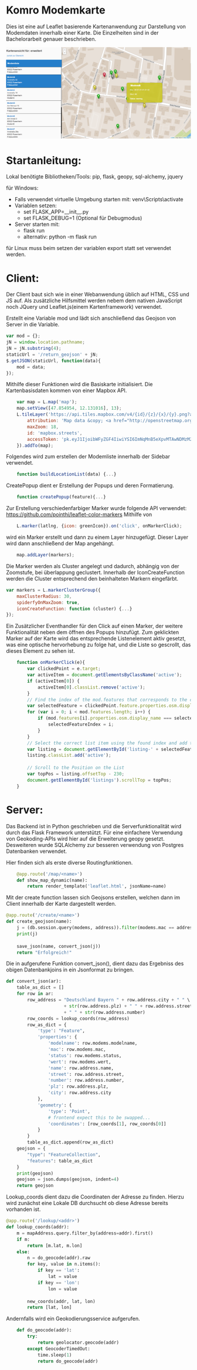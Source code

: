 # Komro Modemkarte

Dies ist eine auf Leaflet basierende Kartenanwendung zur Darstellung von Modemdaten innerhalb einer Karte.
Die Einzelheiten sind in der Bachelorarbeit genauer beschrieben.

![Komplettansicht über die Modems](https://github.com/madax8/BA/blob/master/static/Komplettansicht_12.12.2017.PNG)


# Startanleitung:
Lokal benötigte Bibliotheken/Tools: pip, flask, geopy, sql-alchemy, jquery

für Windows:
* Falls verwendet virtuelle Umgebung starten mit: venv\Scripts\activate
* Variablen setzen: 
    * set FLASK_APP=\_\_init\_\_.py
    * set FLASK_DEBUG=1             (Optional für Debugmodus)
* Server starten mit: 
    * flask run
    * alternativ: python -m flask run

für Linux muss beim setzen der variablen export statt set verwendet werden.

# Client:

Der Client baut sich wie in einer Webanwendung üblich auf HTML, CSS und JS auf. Als zusätzliche Hilfsmittel werden nebem dem nativen JavaScript noch JQuery und Leaflet.js(einem Kartenframework) verwendet.

 
Erstellt eine Variable mod und lädt sich anschließend das Geojson von Server in die Variable.

```javascript
var mod = {};
jN = window.location.pathname;
jN = jN.substring(4);
staticUrl = '/return_geojson' + jN;
$.getJSON(staticUrl, function(data){
    mod = data;
});
```
 
Mithilfe dieser Funktionen wird die Basiskarte initialisiert. Die Kartenbasisdaten kommen von einer Mapbox API. 
```javascript
    var map = L.map('map');
    map.setView([47.854954, 12.131016], 13);
    L.tileLayer('https://api.tiles.mapbox.com/v4/{id}/{z}/{x}/{y}.png?access_token={accessToken}',{
        attribution: 'Map data &copy; <a href="http://openstreetmap.org">OSM</a>, <a href="http://mapbox.com">Mapbox</a>',
        maxZoom: 18,
        id: 'mapbox.streets',
        accessToken: 'pk.eyJ1IjoibWFyZGF4IiwiYSI6ImNqMnB5eXpvMTAwNDMzM2xrdDF0eW02bTkifQ.VxANLxzX8ALvUIDG7y6FLQ'
    }).addTo(map);
 ```
Folgendes wird zum erstellen der Modemliste innerhalb der Sidebar verwendet.

```javascript
    function buildLocationList(data) {...}
```
 
CreatePopup dient er Erstellung der Popups und deren Formatierung.
```javascript
    function createPopup(feature){...}
```   
Zur Erstellung verschiedenfarbiger Marker wurde folgende API verwendet: https://github.com/pointhi/leaflet-color-markers
Mithilfe von
```javascript
    L.marker(latlng, {icon: greenIcon}).on('click', onMarkerClick); 
```    
wird ein Marker erstellt und dann zu einem Layer hinzugefügt. Dieser Layer wird dann anschließend der Map angehängt.
```javascript
    map.addLayer(markers);
```
Die Marker werden als Cluster angelegt und dadurch, abhängig von der Zoomstufe, bei überlappung geclustert. Innerhalb der IconCreateFunction werden die Cluster entsprechend den beinhalteten Markern eingefärbt.
```javascript
var markers = L.markerClusterGroup({
    maxClusterRadius: 30,
    spiderfyOnMaxZoom: true,
    iconCreateFunction: function (cluster) {...}
});
```

Ein Zusätzlicher Eventhandler für den Click auf einen Marker, der weitere Funktionalität neben dem öffnen des Popups hinzufügt. Zum geklickten Marker auf der Karte wird das entsprechende Listenelement aktiv gesetzt, was eine optische hervorhebung zu folge hat, und die Liste so gescrollt, das dieses Element zu sehen ist.
```javascript
    function onMarkerClick(e){
        var clickedPoint = e.target;
        var activeItem = document.getElementsByClassName('active');
        if (activeItem[0]) {
            activeItem[0].classList.remove('active');
        }
        // Find the index of the mod.features that corresponds to the clickedPoint that fired the event listener
        var selectedFeature = clickedPoint.feature.properties.osm.display_name;
        for (var i = 0; i < mod.features.length; i++) {
            if (mod.features[i].properties.osm.display_name === selectedFeature) {
                selectedFeatureIndex = i;
            }
        }
        // Select the correct list item using the found index and add the active class
        var listing = document.getElementById('listing-' + selectedFeatureIndex);
        listing.classList.add('active');

        // Scroll to the Position on the List
        var topPos = listing.offsetTop - 230;
        document.getElementById('listings').scrollTop = topPos;
    }
```

# Server:

Das Backend ist in Python geschrieben und die Serverfunktionalität wird durch das Flask Framework unterstützt. Für eine einfachere Verwendung von Geokoding-APIs wird hier auf die Erweiterung geopy gesetzt. Desweiteren wurde SQLAlchemy zur besseren verwendung von Postgres Datenbanken verwendet.

Hier finden sich als erste diverse Routingfunktionen.
```python
    @app.route('/map/<name>')
    def show_map_dynamic(name):
        return render_template('leaflet.html', jsonName=name)
```
Mit der create function lassen sich Geojsons erstellen, welchen dann im Client innerhalb der Karte dargestellt werden. 
```python
@app.route('/create/<name>')
def create_geojson(name):
    j = (db.session.query(modems, address)).filter(modems.mac == address.mac)
    print(j)

    save_json(name, convert_json(j))
    return "Erfolgreich!"
```
Die in aufgerufene Funktion convert_json(), dient dazu das Ergebniss des obigen Datenbankjoins in ein Jsonformat zu bringen.
```python
def convert_json(ar):
    table_as_dict = []
    for row in ar:
        row_address = "Deutschland Bayern " + row.address.city + " " \
                      + str(row.address.plz) + " " + row.address.street \
                      + " " + str(row.address.number)
        row_coords = lookup_coords(row_address)
        row_as_dict = {
            'type': "Feature",
            'properties': {
                'modelname': row.modems.modelname,
                'mac': row.modems.mac,
                'status': row.modems.status,
                'wert': row.modems.wert,
                'name': row.address.name,
                'street': row.address.street,
                'number': row.address.number,
                'plz': row.address.plz,
                'city': row.address.city
            },
            'geometry': {
                'type': 'Point',
                # frontend expect this to be swapped...
                'coordinates': [row_coords[1], row_coords[0]]
            }
        }
        table_as_dict.append(row_as_dict)
    geojson = {
        "type": "FeatureCollection",
        "features": table_as_dict
    }
    print(geojson)
    geojson = json.dumps(geojson, indent=4)
    return geojson
```
Lookup_coords dient dazu die Coordinaten der Adresse zu finden. Hierzu wird zunächst eine Lokale DB durchsucht ob diese Adresse bereits vorhanden ist.
```python
@app.route('/lookup/<addr>')
def lookup_coords(addr):
    m = mapAddress.query.filter_by(address=addr).first()
    if m:
        return [m.lat, m.lon]
    else:
        n = do_geocode(addr).raw
        for key, value in n.items():
            if key == 'lat':
                lat = value
            if key == 'lon':
                lon = value

        new_coords(addr, lat, lon)
        return [lat, lon]
```

Andernfalls wird ein Geokodierungsservice aufgerufen.
```python
    def do_geocode(addr):
        try:
            return geolocator.geocode(addr)
        except GeocoderTimedOut:
            time.sleep(1)
            return do_geocode(addr)
``` 

